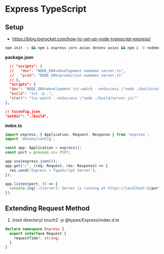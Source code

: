 # Express TypeScript

## Setup

- <https://blog.logrocket.com/how-to-set-up-node-typescript-express/>

```bash
npm init -y && npm i express cors axios dotenv axios && npm i -D nodemon @types/express @types/node @types/cors && npx tsc --init
```

**package.json**

```json
  // "scripts": {
  //   "dev": "NODE_ENV=development nodemon server.ts",
  //   "prod": "NODE_ENV=production nodemon server.ts"
  // },
  "scripts": {
  "dev": "NODE_ENV=development tsc-watch --onSuccess \"node ./build/server.js\"",
  "build": "tsc -p .",
  "start": "tsc-watch --onSuccess \"node ./build/server.js\""
},

// tsconfig.json
"outDir": "./build",
```

**index.ts**

```ts
import express, { Application, Request, Response } from 'express';
import 'dotenv/config';

const app: Application = express();
const port = process.env.PORT;

app.use(express.json());
app.get('/', (req: Request, res: Response) => {
  res.send('Express + TypeScript Server');
});

app.listen(port, () => {
  console.log(`⚡️[server]: Server is running at https://localhost:${port}`);
});
```

## Extending Request Method

1. (root directory) touch2 -p @types/Express/index.d.ts

```ts
declare namespace Express {
  export interface Request {
    requestTime?: string;
  }
}
```
